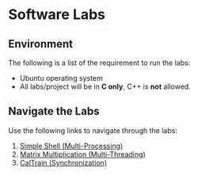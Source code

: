# Software Labs

## Environment

The following is a list of the requirement to run the labs:

* Ubuntu operating system
* All labs/project will be in **C only**, C++ is **not** allowed.

## Navigate the Labs

Use the following links to navigate through the labs:

1. [Simple Shell (Multi-Processing)](lab1/README.md)
2. [Matrix Multiplication (Multi-Threading)](lab2/README.md)
3. [CalTrain (Synchronization)](lab3/README.md)
